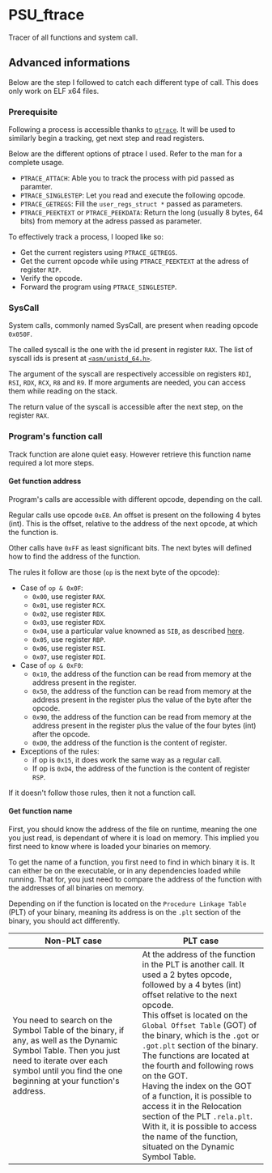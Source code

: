 # PSU_ftrace

Tracer of all functions and system call.

## Advanced informations

Below are the step I followed to catch each different type of call. This does only work on ELF x64 files.

### Prerequisite

Following a process is accessible thanks to [`ptrace`](https://man7.org/linux/man-pages/man2/ptrace.2.html). It will be used to similarly begin a tracking, get next step and read registers.

Below are the different options of ptrace I used. Refer to the man for a complete usage.
* `PTRACE_ATTACH`: Able you to track the process with pid passed as paramter.
* `PTRACE_SINGLESTEP`: Let you read and execute the following opcode.
* `PTRACE_GETREGS`: Fill the `user_regs_struct *` passed as parameters.
* `PTRACE_PEEKTEXT` or `PTRACE_PEEKDATA`: Return the long (usually 8 bytes, 64 bits) from memory at the adress passed as parameter.

To effectively track a process, I looped like so:
* Get the current registers using `PTRACE_GETREGS`.
* Get the current opcode while using `PTRACE_PEEKTEXT` at the adress of register `RIP`.
* Verify the opcode.
* Forward the program using `PTRACE_SINGLESTEP`.

### SysCall

System calls, commonly named SysCall, are present when reading opcode `0x050F`.

The called syscall is the one with the id present in register `RAX`. The list of syscall ids is present at [`<asm/unistd_64.h>`](https://code.woboq.org/linux/linux/arch/x86/include/generated/uapi/asm/unistd_64.h.html).

The argument of the syscall are respectively accessible on registers `RDI`, `RSI`, `RDX`, `RCX`, `R8` and `R9`. If more arguments are needed, you can access them while reading on the stack.

The return value of the syscall is accessible after the next step, on the register `RAX`.

### Program's function call

Track function are alone quiet easy. However retrieve this function name required a lot more steps.

#### Get function address

Program's calls are accessible with different opcode, depending on the call.

Regular calls use opcode `0xE8`. An offset is present on the following 4 bytes (int). This is the offset, relative to the address of the next opcode, at which the function is.

Other calls have `0xFF` as least significant bits. The next bytes will defined how to find the address of the function.

The rules it follow are those (`op` is the next byte of the opcode):
* Case of `op & 0x0F`:
  * `0x00`, use register `RAX`.
  * `0x01`, use register `RCX`.
  * `0x02`, use register `RBX`.
  * `0x03`, use register `RDX`.
  * `0x04`, use a particular value knowned as `SIB`, as described [here](https://www.sandpile.org/x86/opc_sib.htm).
  * `0x05`, use register `RBP`.
  * `0x06`, use register `RSI`.
  * `0x07`, use register `RDI`.
* Case of `op & 0xF0`:
  * `0x10`, the address of the function can be read from memory at the address present in the register.
  * `0x50`, the address of the function can be read from memory at the address present in the register plus the value of the byte after the opcode.
  * `0x90`, the address of the function can be read from memory at the address present in the register plus the value of the four bytes (int) after the opcode.
  * `0xD0`, the address of the function is the content of register.
* Exceptions of the rules:
  * if op is `0x15`, it does work the same way as a regular call.
  * If op is `0xD4`, the address of the function is the content of register `RSP`.

If it doesn't follow those rules, then it not a function call.

#### Get function name

First, you should know the address of the file on runtime, meaning the one you just read, is dependant of where it is load on memory. This implied you first need to know where is loaded your binaries on memory.

To get the name of a function, you first need to find in which binary it is. It can either be on the executable, or in any dependencies loaded while running. That for, you just need to compare the address of the function with the addresses of all binaries on memory.

Depending on if the function is located on the `Procedure Linkage Table` (PLT) of your binary, meaning its address is on the `.plt` section of the binary, you should act differently.

| Non-PLT case | PLT case |
| ------------ | -------- |
| You need to search on the Symbol Table of the binary, if any, as well as the Dynamic Symbol Table. Then you just need to iterate over each symbol until you find the one beginning at your function's address. | At the address of the function in the PLT is another call. It used a 2 bytes opcode, followed by a 4 bytes (int) offset relative to the next opcode.<br>This offset is located on the `Global Offset Table` (GOT) of the binary, which is the `.got` or `.got.plt` section of the binary. The functions are located at the fourth and following rows on the GOT.<br>Having the index on the GOT of a function, it is possible to access it in the Relocation section of the PLT `.rela.plt`.<br>With it, it is possible to access the name of the function, situated on the Dynamic Symbol Table. |
